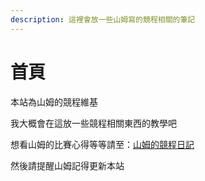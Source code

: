 ```yaml
---
description: 這裡會放一些山姆寫的競程相關的筆記
---
```


# 首頁

本站為山姆的競程維基

我大概會在這放一些競程相關東西的教學吧

想看山姆的比賽心得等等請至：[山姆的競程日記](https://sam571128.codes/)

然後請提醒山姆記得更新本站

